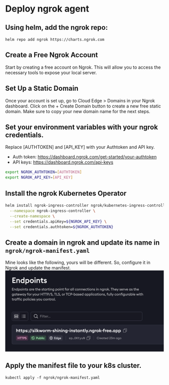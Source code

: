# Deploy ngrok agent

## Using helm, add the ngrok repo:
```
helm repo add ngrok https://charts.ngrok.com
```

## Create a Free Ngrok Account
Start by creating a free account on Ngrok. This will allow you to access the necessary tools to expose your local server.

## Set Up a Static Domain
Once your account is set up, go to Cloud Edge > Domains in your Ngrok dashboard. Click on the + Create Domain button to create a new free static domain. Make sure to copy your new domain name for the next steps.

## Set your environment variables with your ngrok credentials. 
Replace [AUTHTOKEN] and [API_KEY] with your Authtoken and API key.
* Auth token: https://dashboard.ngrok.com/get-started/your-authtoken
* API keys: https://dashboard.ngrok.com/api-keys
```bash
export NGROK_AUTHTOKEN=[AUTHTOKEN]
export NGROK_API_KEY=[API_KEY]
```

## Install the ngrok Kubernetes Operator
```bash
helm install ngrok-ingress-controller ngrok/kubernetes-ingress-controller \
  --namespace ngrok-ingress-controller \
  --create-namespace \
  --set credentials.apiKey=${NGROK_API_KEY} \
  --set credentials.authtoken=${NGROK_AUTHTOKEN}
```

## Create a domain in ngrok and update its name in `ngrok/ngrok-manifest.yaml`
Mine looks like the following, yours will be different. So, configure it in Ngrok and update the manifest.
![image](../images/ngrok-endpoint.png)

## Apply the manifest file to your k8s cluster.
```
kubectl apply -f ngrok/ngrok-manifest.yaml
```